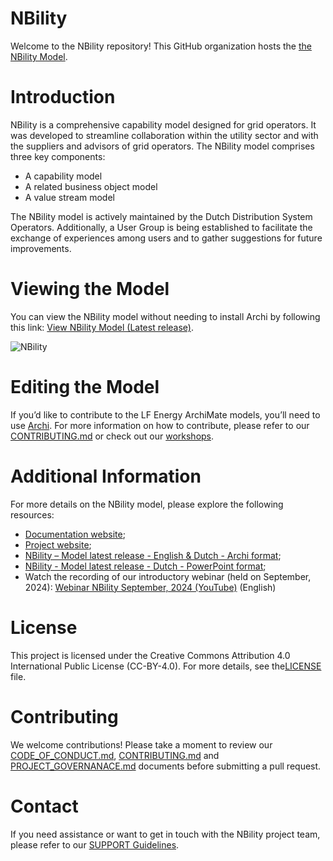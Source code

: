 # NBility
Welcome to the NBility repository! This GitHub organization hosts the [the NBility Model](https://www.edsn.nl/nbility-model/). 

# Introduction
NBility is a comprehensive capability model designed for grid operators. It was developed to streamline collaboration within the utility sector and with the suppliers and advisors of grid operators. The NBility model comprises three key components:

* A capability model
* A related business object model
* A value stream model

The NBility model is actively maintained by the Dutch Distribution System Operators. Additionally, a User Group is being established to facilitate the exchange of experiences among users and to gather suggestions for future improvements.

# Viewing the Model
You can view the NBility model without needing to install Archi by following this link: [View NBility Model (Latest release)](https://nbility-model.github.io/NBility-business-capabilities-Archi/).

![NBility](https://nbility-model.github.io/NBility-business-capabilities-Archi/id-9cd948eb-3f6c-44c8-a574-c57cc72f6eef/images/id-c3e376cb1f8d48d19d8857e84d833cb9.png)


# Editing the Model
If you’d like to contribute to the LF Energy ArchiMate models, you’ll need to use [Archi](https://www.archimatetool.com/). For more information on how to contribute, please refer to our [CONTRIBUTING.md](https://nbility-model.github.io/1.%20Contribution/CONTRIBUTING/) or check out our [workshops](https://nbility-model.github.io/2.%20User%20manual%20and%20workshops/).

# Additional Information
For more details on the NBility model, please explore the following resources:
*  [Documentation website](https://nbility-model.github.io/);
*  [Project website](https://www.edsn.nl/nbility-model/);
*  [NBility – Model latest release - English & Dutch - Archi format](https://nbility-model.github.io/NBility-business-capabilities-Archi/?view=id-27932);
*  [NBility - Model latest release - Dutch - PowerPoint format](https://github.com/NBility-Model/NBility-business-capabilities-PPTX);
*  Watch the recording of our introductory webinar (held on September, 2024): [Webinar NBility September, 2024 (YouTube)](https://www.youtube.com/watch?v=Vv1gV4KiHbY) (English)

# License
This project is licensed under the Creative Commons Attribution 4.0 International Public License (CC-BY-4.0). For more details, see the[LICENSE](LICENSE) file. 

# Contributing
We welcome contributions! Please take a moment to review our [CODE_OF_CONDUCT.md](https://nbility-model.github.io/1.%20Contribution/CODE_OF_CONDUCT/), [CONTRIBUTING.md](https://nbility-model.github.io/1.%20Contribution/CONTRIBUTING/) and [PROJECT_GOVERNANACE.md](https://nbility-model.github.io/1.%20Contribution/PROJECT_GOVERNANCE/) documents before submitting a pull request.

# Contact
If you need assistance or want to get in touch with the NBility project team, please refer to our [SUPPORT Guidelines](https://nbility-model.github.io/3.%20Release%20and%20support/SUPPORT/).
